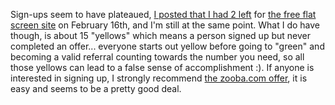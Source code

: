 Sign-ups seem to have plateaued, [I posted that I had 2 left](http://blogs.duncanmackenzie.net/duncanma/archive/2005/02/16/1116.aspx) for [the free flat screen site](http://www.freeflatscreens.com/?r=13882371) on February 16th, and I'm still at the same point. What I do have though, is about 15 "yellows" which means a person signed up but never completed an offer... everyone starts out yellow before going to "green" and becoming a valid referral counting towards the number you need, so all those yellows can lead to a false sense of accomplishment :). If anyone is interested in signing up, I strongly recommend [the zooba.com offer](http://blogs.duncanmackenzie.net/duncanma/archive/2005/02/25/1149.aspx), it is easy and seems to be a pretty good deal.